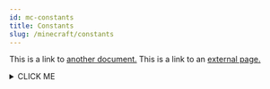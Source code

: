 ```yaml
---
id: mc-constants
title: Constants
slug: /minecraft/constants
---
```


This is a link to [another document.](doc1.md) This is a link to an [external page.](http://www.example.com/)

<details><summary>CLICK ME</summary>
<p>

#### yes, even hidden code blocks!

```python
print("hello world!")
```

</p>
</details>